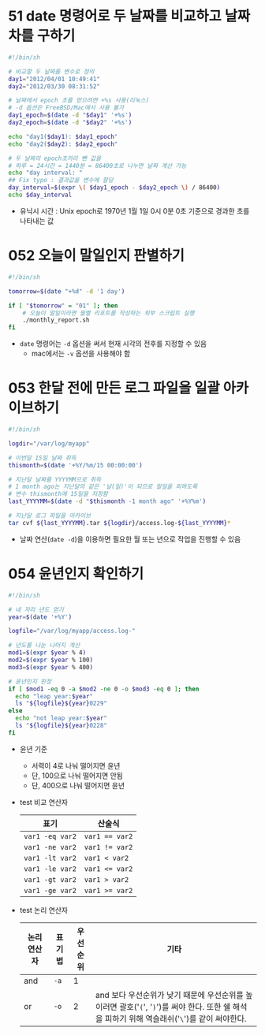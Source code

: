 # 51 date 명령어로 두 날짜를 비교하고 날짜차를 구하기
```bash
#!/bin/sh

# 비교할 두 날짜를 변수로 정의
day1="2012/04/01 10:49:41"
day2="2012/03/30 08:31:52"

# 날짜에서 epoch 초를 얻으려면 +%s 사용(리눅스)
# -d 옵션은 FreeBSD/Mac에서 사용 불가 
day1_epoch=$(date -d "$day1" '+%s')
day2_epoch=$(date -d "$day2" '+%s')

echo "day1($day1): $day1_epoch"
echo "day2($day2): $day2_epoch"

# 두 날짜의 epoch초끼리 뺀 값을 
# 하루 = 24시간 = 1440분 = 86400초로 나누면 날짜 계산 가능 
echo "day interval: " 
## Fix typo : 결과값을 변수에 할당
day_interval=$(expr \( $day1_epoch - $day2_epoch \) / 86400)
echo $day_interval
```
- 유닉시 시간 : Unix epoch로 1970년 1월 1일 0시 0분 0초 기준으로 경과한 초를 나타내는 값



# 052 오늘이 말일인지 판별하기 
```bash
#!/bin/sh

tomorrow=$(date "+%d" -d '1 day') 

if [ "$tomorrow" = "01" ]; then 
    # 오늘이 말일이라면 월별 리포트를 작성하는 외부 스크립트 실행 
    ./monthly_report.sh
fi
```
- `date` 명령어는 `-d` 옵션을 써서 현재 시각의 전후를 지정할 수 있음
  - mac에서는 `-v` 옵션을 사용해야 함

# 053 한달 전에 만든 로그 파일을 일괄 아카이브하기 
```bash
#!/bin/sh

logdir="/var/log/myapp"

# 이번달 15일 날짜 취득 
thismonth=$(date '+%Y/%m/15 00:00:00')

# 지난달 날짜를 YYYYMM으로 취득
# 1 month ago는 지난달의 같은 '날(일)'이 되므로 말일을 피하도록 
# 변수 thismonth에 15일을 지정함 
last_YYYYMM=$(date -d "$thismonth -1 month ago" '+%Y%m')

# 지난달 로그 파일을 아카이브
tar cvf ${last_YYYYMM}.tar ${logdir}/access.log-${last_YYYYMM}*
```
- 날짜 연산(`date -d`)을 이용하면 필요한 월 또는 년으로 작업을 진행할 수 있음

# 054 윤년인지 확인하기 
```bash
#!/bin/sh

# 네 자리 년도 얻기 
year=$(date '+%Y')

logfile="/var/log/myapp/access.log-"

# 년도를 나눈 나머지 계산
mod1=$(expr $year % 4)
mod2=$(expr $year % 100)
mod3=$(expr $year % 400)

# 윤년인지 판정 
if [ $mod1 -eq 0 -a $mod2 -ne 0 -o $mod3 -eq 0 ]; then
  echo "leap year:$year"
  ls "${logfile}${year}0229"
else
  echo "not leap year:$year"
  ls "${logfile}${year}0228"
fi
```
- 윤년 기준 
  - 서력이 4로 나눠 떨어지면 윤년
  - 단, 100으로 나눠 떨어지면 안됨
  - 단, 400으로 나눠 떨어지면 윤년
- test 비교 연산자 

  | 표기 | 산술식 |
  |---|---|
  | `var1 -eq var2` | `var1 == var2` |
  | `var1 -ne var2` | `var1 != var2` |
  | `var1 -lt var2` | `var1 < var2`  |
  | `var1 -le var2` | `var1 <= var2` |
  | `var1 -gt var2` | `var1 > var2`  |
  | `var1 -ge var2` | `var1 >= var2` |

- test 논리 연산자

  | 논리 연산자 | 표기법 | 우선순위 | 기타 |
  |---|---|---|---|
  | and | `-a` | 1 | |
  | or | `-o` | 2 | and 보다 우선순위가 낮기 때문에 우선순위를 높이러면 괄호('`(`', '`)`')를 써야 한다. 또한 쉘 해석을 피하기 위해 역슬래쉬('`\`')를 같이 써야한다. |

